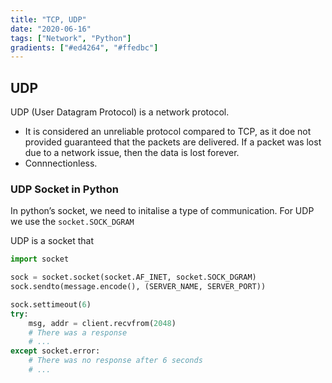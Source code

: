 ```yaml
---
title: "TCP, UDP"
date: "2020-06-16"
tags: ["Network", "Python"]
gradients: ["#ed4264", "#ffedbc"]
---
```


## UDP
UDP (User Datagram Protocol) is a network protocol.
- It is considered an unreliable protocol compared to TCP, as it doe not provided guaranteed that the packets are delivered. If a packet was lost due to a network issue, then the data is lost forever.
- Connnectionless.

### UDP Socket in Python
In python’s socket, we need to initalise a type of communication. For UDP we use the `socket.SOCK_DGRAM`

UDP is a socket that
```py
import socket

sock = socket.socket(socket.AF_INET, socket.SOCK_DGRAM)
sock.sendto(message.encode(), (SERVER_NAME, SERVER_PORT))

sock.settimeout(6)
try:
    msg, addr = client.recvfrom(2048)
    # There was a response
    # ...
except socket.error:
    # There was no response after 6 seconds
    # ...
```